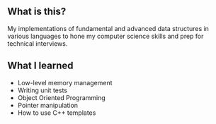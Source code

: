 ## What is this?
My implementations of fundamental and advanced data structures in various languages to hone my computer science skills and prep for technical interviews. 

## What I learned
- Low-level memory management
- Writing unit tests
- Object Oriented Programming
- Pointer manipulation
- How to use C++ templates
